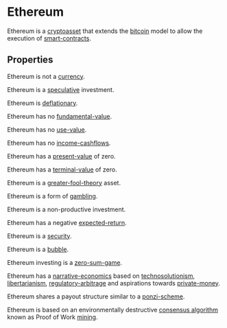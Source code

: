 # Ethereum

Ethereum is a [cryptoasset](cryptoasset.md) that extends the [bitcoin](bitcoin.md) model to allow the execution of [smart-contracts](smart-contracts.md).

## Properties

Ethereum is not a [currency](currency.md).

Ethereum is a [speculative](speculation.md) investment. 

Ethereum is [deflationary](deflationary.md).

Ethereum has no [fundamental-value](fundamental-value.md).

Ethereum has no [use-value](use-value.md).

Ethereum has no [income-cashflows](income-cashflows.md).

Ethereum has a [present-value](present-value.md) of zero.

Ethereum has a [terminal-value](terminal-value.md) of zero.

Ethereum is a [greater-fool-theory](greater-fool-theory.md) asset.

Ethereum is a form of [gambling](gambling.md).

Ethereum is a non-productive investment.

Ethereum has a negative [expected-return](expected-return.md).

Ethereum is a [security](security.md).

Ethereum is a [bubble](bubble.md).

Ethereum investing is a [zero-sum-game](zero-sum-game.md).

Ethereum has a [narrative-economics](../claims/narrative-economics.md) based on [technosolutionism](ideologies/technosolutionism.md), [libertarianism](ideologies/libertarianism.md), [regulatory-arbitrage](regulatory-arbitrage.md) and aspirations towards [private-money](private-money.md).

Ethereum shares a payout structure similar to a [ponzi-scheme](ponzi-scheme.md).

Ethereum is based on an environmentally destructive [consensus algorithm](consensus-algorithm.md) known as Proof of Work [mining](mining.md).